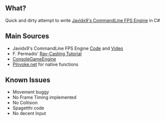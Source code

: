 ﻿## What?
Quick and dirty attempt to write [Javidx9's CommandLine FPS Engine](https://github.com/OneLoneCoder/CommandLineFPS/) in C#


## Main Sources
 - Javidx9's CommandLine FPS Engine [Code](https://github.com/OneLoneCoder/CommandLineFPS/) and [Video](https://www.youtube.com/watch?v=xW8skO7MFYw)
 - F. Permadis' [Ray-Casting Tutorial](https://permadi.com/1996/05/ray-casting-tutorial-table-of-contents/)
 - [ConsoleGameEngine](https://github.com/ollelogdahl/ConsoleGameEngine)
 - [PInvoke.net](https://pinvoke.net/) for native functions


## Known Issues
 - Movement buggy
 - No Frame Timing implemented
 - No Collision
 - Spagetthi code
 - No decent Input